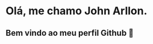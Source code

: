# Olá, me chamo John Arllon.
## Bem vindo ao meu perfil Github 👋

<!--
**JohnArllon/JohnArllon** is a ✨ _special_ ✨ repository because its `README.md` (this file) appears on your GitHub profile.

Here are some ideas to get you started:

- 🔭 Atalmente estou trabalhando como freelancer em algum projetos de frontend, estou em uma transição de carreira, vim de engenharia e estou estudando para ser um excelente DEV!
- 🌱 Atualmente estou aprendendo: <div>
            <img src="https://cdn.jsdelivr.net/gh/devicons/devicon@latest/icons/trêsdsmax/trêsdsmax-original.svg" />
            <img src="https://cdn.jsdelivr.net/gh/devicons/devicon@latest/icons/trêsdsmax/trêsdsmax-original.svg" />
            <img src="https://cdn.jsdelivr.net/gh/devicons/devicon@latest/icons/trêsdsmax/trêsdsmax-original.svg" /> 
            <img src="https://cdn.jsdelivr.net/gh/devicons/devicon@latest/icons/trêsdsmax/trêsdsmax-original.svg" />
            <img src="https://cdn.jsdelivr.net/gh/devicons/devicon@latest/icons/trêsdsmax/trêsdsmax-original.svg" />
          
          
          
          
           <\div>
- 👯 Estou procurando aplicar um pouco das minhas ideias para melhorar algumas coisas em nossa sociedade, estou  pensando em uns projetos, pretendo aplicá-los.
- 🤔 Preciso de ajuda em qual seria o caminho certo para aplicar minhas ideias, conheço um pouco de SQL, JS, HTM ...
- 💬 Me pergunto em quanto tempo me sentirei preparado com as skills certas para contribuir com meus colegas Devs ...
- 📫 Meus contatos: <div>
<a href="https://www.linkedin.com/in/john-a-s-batista-85b6351ba/" target="_blank"><img loading="lazy" src="https://img.shields.io/badge/-LinkedIn-%230077B5?style=for-the-badge&logo=linkedin&logoColor=white" target="_blank"></a>
<a href="[https://instagram.com/seu-usuário-instagram-aqui](https://www.instagram.com/johnarllon/)" target="_blank"><img loading="lazy" src="https://img.shields.io/badge/-Instagram-%23E4405F?style=for-the-badge&logo=instagram&logoColor=white" target="_blank"></a>
<\div>

-->
